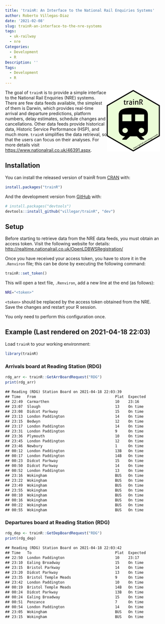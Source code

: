 ```yaml
---
title: 'trainR: An Interface to the National Rail Enquiries Systems'
author: Roberto Villegas-Diaz
date: '2021-02-08'
slug: trainR-an-interface-to-the-nre-systems
tags:
  - uk-railway
  - nre
Categories:
  - Development
  - R
Description: ''
Tags:
  - Development
  - R
---
```


<img src="https://raw.githubusercontent.com/villegar/trainR/main/inst/images/logo.png" alt="logo" align="right" height=200px/>

The goal of `trainR` is to provide a simple interface to the 
National Rail Enquiries (NRE) systems. There are few data feeds 
available, the simplest of them is Darwin, which provides real-time 
arrival and departure predictions, platform numbers, delay estimates, 
schedule changes and cancellations. Other data feeds provide historical 
data, Historic Service Performance (HSP), and much more. `trainR` 
simplifies the data retrieval, so that the users can focus on their 
analyses. For more details visit 
https://www.nationalrail.co.uk/46391.aspx.

## Installation

You can install the released version of trainR from [CRAN](https://CRAN.R-project.org) with:

``` r
install.packages("trainR")
```

And the development version from [GitHub](https://github.com/) with:

``` r
# install.packages("devtools")
devtools::install_github("villegar/trainR", "dev")
```

## Setup
Before starting to retrieve data from the NRE data feeds, you must obtain an access token. 
Visit the following website for details: http://realtime.nationalrail.co.uk/OpenLDBWSRegistration/

Once you have received your access token, you have to store it in the `.Renviron` file; this can be 
done by executing the following command:


```r
trainR::set_token()
```

This will open a text file, `.Renviron`, add a new line at the end (as follows):

```bash
NRE="<token>"
```

`<token>` should be replaced by the access token obtained from the NRE. Save the changes and restart 
your R session.

You only need to perform this configuration once.

## Example (Last rendered on 2021-04-18 22:03)

Load `trainR` to your working environment:

```r
library(trainR)
```

### Arrivals board at Reading Station (RDG)


```r
rdg_arr <- trainR::GetArrBoardRequest("RDG")
print(rdg_arr)
```

```
## Reading (RDG) Station Board on 2021-04-18 22:03:39
## Time   From                                    Plat  Expected
## 22:49  Carmarthen                              10    23:16
## 23:07  Slough                                  13    On time
## 23:08  Didcot Parkway                          15    On time
## 23:13  London Paddington                       14    On time
## 23:15  Bedwyn                                  12    On time
## 23:17  London Paddington                       14    On time
## 23:31  London Paddington                       9     On time
## 23:36  Plymouth                                10    On time
## 23:45  London Paddington                       12    On time
## 23:46  Newbury                                 1     On time
## 00:12  London Paddington                       13B   On time
## 00:17  London Paddington                       14B   On time
## 00:23  Didcot Parkway                          15    On time
## 00:50  Didcot Parkway                          14    On time
## 00:52  London Paddington                       13    On time
## 23:16  Wokingham                               BUS   On time
## 23:22  Wokingham                               BUS   On time
## 23:49  Wokingham                               BUS   On time
## 23:55  Wokingham                               BUS   On time
## 00:10  Wokingham                               BUS   On time
## 00:16  Wokingham                               BUS   On time
## 00:22  Wokingham                               BUS   On time
## 00:55  Wokingham                               BUS   On time
```

### Departures board at Reading Station (RDG)


```r
rdg_dep <- trainR::GetDepBoardRequest("RDG")
print(rdg_dep)
```

```
## Reading (RDG) Station Board on 2021-04-18 22:03:42
## Time   To                                      Plat  Expected
## 22:50  London Paddington                       10    23:17
## 23:10  Ealing Broadway                         15    On time
## 23:15  Bristol Parkway                         14    On time
## 23:20  Didcot Parkway                          13    On time
## 23:35  Bristol Temple Meads                    9     On time
## 23:42  London Paddington                       10    On time
## 00:19  Bristol Temple Meads                    14B   On time
## 00:24  Didcot Parkway                          13B   On time
## 00:24  Ealing Broadway                         15    On time
## 00:51  Penzance                                7     On time
## 00:54  London Paddington                       14    On time
## 23:05  Wokingham                               BUS   On time
## 23:15  Wokingham                               BUS   On time
```

